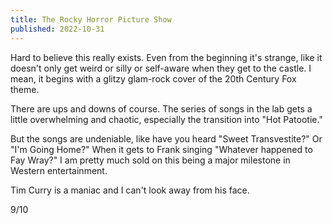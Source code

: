 ```yaml
---
title: The Rocky Horror Picture Show
published: 2022-10-31
---
```


Hard to believe this really exists. Even from the beginning it's strange, like it doesn't only get weird or silly or self-aware when they get to the castle. I mean, it begins with a glitzy glam-rock cover of the 20th Century Fox theme.

There are ups and downs of course. The series of songs in the lab gets a little overwhelming and chaotic, especially the transition into "Hot Patootie."

But the songs are undeniable, like have you heard "Sweet Transvestite?" Or "I'm Going Home?" When it gets to Frank singing "Whatever happened to Fay Wray?" I am pretty much sold on this being a major milestone in Western entertainment.

Tim Curry is a maniac and I can't look away from his face.

9/10
